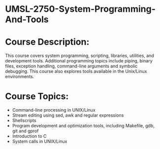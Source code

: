 # UMSL-2750-System-Programming-And-Tools

# Course Description:
This course covers system programming, scripting, libraries, utilities, and development tools. Additional programming topics include piping, binary files, exception handling, command-line arguments and symbolic debugging. This course also explores tools available in the Unix/Linux environments.

# Course Topics:
*	Command-line processing in UNIX/Linux
*	Stream editing using sed, awk and regular expressions
*	Shellscripts
*	Program development and optimization tools, including Makefile, gdb, git and gprof
*	Introduction to C
*	System calls in UNIX/Linux
